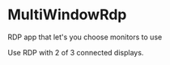 # MultiWindowRdp
RDP app that let's you choose monitors to use

Use RDP with 2 of 3 connected displays.
